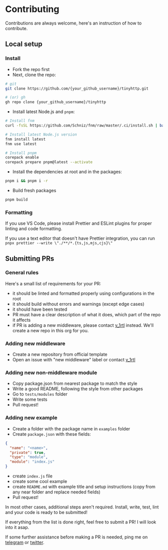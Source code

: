 # Contributing

Contributions are always welcome, here's an instruction of how to contribute.

## Local setup

### Install

- Fork the repo first
- Next, clone the repo:

```sh
# git
git clone https://github.com/{your_github_username}/tinyhttp.git

# (or) gh
gh repo clone {your_github_username}/tinyhttp
```

- Install latest Node.js and `pnpm`:

```sh
# Install fnm
curl -fsSL https://github.com/Schniz/fnm/raw/master/.ci/install.sh | bash

# Install latest Node.js version
fnm install latest
fnm use latest

# Install pnpm
corepack enable
corepack prepare pnpm@latest --activate
```

- Install the dependencies at root and in the packages:

```sh
pnpm i && pnpm i -r
```

- Build fresh packages

```sh
pnpm build
```

### Formatting

If you use VS Code, please install Prettier and ESLint plugins for proper linting and code formatting.

If you use a text editor that doesn't have Prettier integration, you can run `pnpx prettier --write \"./**/*.{ts,js,mjs,cjs}\"`

## Submitting PRs

### General rules

Here's a small list of requirements for your PR:

- it should be linted and formatted properly using configurations in the root
- it should build without errors and warnings (except edge cases)
- it should have been tested
- PR must have a clear description of what it does, which part of the repo it affects
- if PR is adding a new middleware, please contact [v_1rtl](https://t.me/v_1rtl) instead. We'll create a new repo in this org for you.

### Adding new middleware

- Create a new repository from official template
- Open an issue with "new middleware" label or contact [v_1rtl](https://t.me/v_1rtl)

### Adding new non-middleware module

- Copy package.json from nearest package to match the style
- Write a good README, following the style from other packages
- Go to `tests/modules` folder
- Write some tests
- Pull request!

### Adding new example

- Create a folder with the package name in `examples` folder
- Create `package.json` with these fields:

```json
{
  "name": "<name>",
  "private": true,
  "type": "module",
  "module": "index.js"
}
```

- create `index.js` file
- create some cool example
- create `README.md` with example title and setup instructions (copy from any near folder and replace needed fields)
- Pull request!

In most other cases, additional steps aren't required. Install, write, test, lint and your code is ready to be submitted!

If everything from the list is done right, feel free to submit a PR! I will look into it asap.

If some further assistance before making a PR is needed, ping me on [telegram](https://t.me/v_1rtl) or [twitter](https://twitter.com/v_1rtl).
